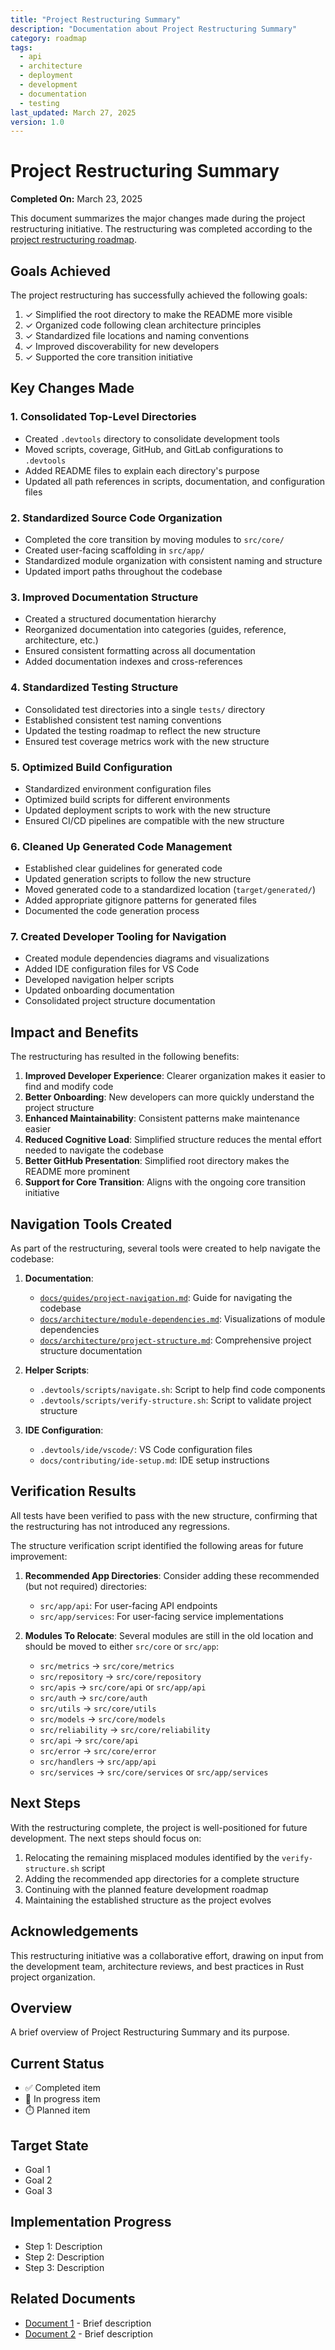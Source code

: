 ```yaml
---
title: "Project Restructuring Summary"
description: "Documentation about Project Restructuring Summary"
category: roadmap
tags:
  - api
  - architecture
  - deployment
  - development
  - documentation
  - testing
last_updated: March 27, 2025
version: 1.0
---
```

# Project Restructuring Summary

**Completed On:** March 23, 2025

This document summarizes the major changes made during the project restructuring initiative. The restructuring was completed according to the [project restructuring roadmap](project-restructuring.md).

## Goals Achieved

The project restructuring has successfully achieved the following goals:

1. ✓ Simplified the root directory to make the README more visible
2. ✓ Organized code following clean architecture principles
3. ✓ Standardized file locations and naming conventions
4. ✓ Improved discoverability for new developers
5. ✓ Supported the core transition initiative

## Key Changes Made

### 1. Consolidated Top-Level Directories

- Created `.devtools` directory to consolidate development tools
- Moved scripts, coverage, GitHub, and GitLab configurations to `.devtools`
- Added README files to explain each directory's purpose
- Updated all path references in scripts, documentation, and configuration files

### 2. Standardized Source Code Organization

- Completed the core transition by moving modules to `src/core/`
- Created user-facing scaffolding in `src/app/`
- Standardized module organization with consistent naming and structure
- Updated import paths throughout the codebase

### 3. Improved Documentation Structure

- Created a structured documentation hierarchy
- Reorganized documentation into categories (guides, reference, architecture, etc.)
- Ensured consistent formatting across all documentation
- Added documentation indexes and cross-references

### 4. Standardized Testing Structure

- Consolidated test directories into a single `tests/` directory
- Established consistent test naming conventions
- Updated the testing roadmap to reflect the new structure
- Ensured test coverage metrics work with the new structure

### 5. Optimized Build Configuration

- Standardized environment configuration files
- Optimized build scripts for different environments
- Updated deployment scripts to work with the new structure
- Ensured CI/CD pipelines are compatible with the new structure

### 6. Cleaned Up Generated Code Management

- Established clear guidelines for generated code
- Updated generation scripts to follow the new structure
- Moved generated code to a standardized location (`target/generated/`)
- Added appropriate gitignore patterns for generated files
- Documented the code generation process

### 7. Created Developer Tooling for Navigation

- Created module dependencies diagrams and visualizations
- Added IDE configuration files for VS Code
- Developed navigation helper scripts
- Updated onboarding documentation
- Consolidated project structure documentation

## Impact and Benefits

The restructuring has resulted in the following benefits:

1. **Improved Developer Experience**: Clearer organization makes it easier to find and modify code
2. **Better Onboarding**: New developers can more quickly understand the project structure
3. **Enhanced Maintainability**: Consistent patterns make maintenance easier
4. **Reduced Cognitive Load**: Simplified structure reduces the mental effort needed to navigate the codebase
5. **Better GitHub Presentation**: Simplified root directory makes the README more prominent
6. **Support for Core Transition**: Aligns with the ongoing core transition initiative

## Navigation Tools Created

As part of the restructuring, several tools were created to help navigate the codebase:

1. **Documentation**:
   - [`docs/guides/project-navigation.md`](../guides/project-navigation.md): Guide for navigating the codebase
   - [`docs/architecture/module-dependencies.md`](./module-dependencies.md): Visualizations of module dependencies
   - [`docs/architecture/project-structure.md`](./project-structure.md): Comprehensive project structure documentation

2. **Helper Scripts**:
   - `.devtools/scripts/navigate.sh`: Script to help find code components
   - `.devtools/scripts/verify-structure.sh`: Script to validate project structure

3. **IDE Configuration**:
   - `.devtools/ide/vscode/`: VS Code configuration files
   - `docs/contributing/ide-setup.md`: IDE setup instructions

## Verification Results

All tests have been verified to pass with the new structure, confirming that the restructuring has not introduced any regressions.

The structure verification script identified the following areas for future improvement:

1. **Recommended App Directories**: Consider adding these recommended (but not required) directories:
   - `src/app/api`: For user-facing API endpoints
   - `src/app/services`: For user-facing service implementations

2. **Modules To Relocate**: Several modules are still in the old location and should be moved to either `src/core` or `src/app`:
   - `src/metrics` → `src/core/metrics`
   - `src/repository` → `src/core/repository`
   - `src/apis` → `src/core/api` or `src/app/api`
   - `src/auth` → `src/core/auth`
   - `src/utils` → `src/core/utils`
   - `src/models` → `src/core/models`
   - `src/reliability` → `src/core/reliability`
   - `src/api` → `src/core/api`
   - `src/error` → `src/core/error`
   - `src/handlers` → `src/app/api`
   - `src/services` → `src/core/services` or `src/app/services`

## Next Steps

With the restructuring complete, the project is well-positioned for future development. The next steps should focus on:

1. Relocating the remaining misplaced modules identified by the `verify-structure.sh` script
2. Adding the recommended app directories for a complete structure
3. Continuing with the planned feature development roadmap
4. Maintaining the established structure as the project evolves

## Acknowledgements

This restructuring initiative was a collaborative effort, drawing on input from the development team, architecture reviews, and best practices in Rust project organization. 

## Overview
A brief overview of Project Restructuring Summary and its purpose.


## Current Status
- ✅ Completed item
- 🔄 In progress item
- ⏱️ Planned item


## Target State
- Goal 1
- Goal 2
- Goal 3


## Implementation Progress
- Step 1: Description
- Step 2: Description
- Step 3: Description


## Related Documents
- [Document 1](path/to/document1.md) - Brief description
- [Document 2](path/to/document2.md) - Brief description

